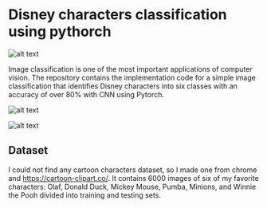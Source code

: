 # Disney characters classification using pythorch

   ![alt text](https://github.com/sayeh31/Disney-characters-classification-with-CNN-using-pythorch/blob/main/training%20images.gif)



Image classification is one of the most important applications of computer vision. The repository contains the implementation code for a simple image classification that identifies Disney characters into six classes with an accuracy of over 80% with CNN using  Pytorch.



![alt text](https://github.com/sayeh31/Disney-characters-classification-with-CNN-using-pythorch/blob/main/test1.png)


 ![alt text](https://github.com/sayeh31/Disney-characters-classification-with-CNN-using-pythorch/blob/main/test2.png)
 
 
## Dataset
I could not find any cartoon characters dataset, so I made one from chrome and https://cartoon-clipart.co/. It contains 6000 images of six of my favorite characters: Olaf, Donald Duck, Mickey Mouse, Pumba, Minions, and Winnie the Pooh divided into training and testing sets.
